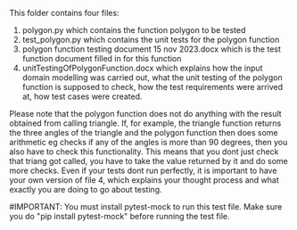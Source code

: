 This folder contains four files: 

1. polygon.py which contains the function polygon to be tested
2. test_polygon.py which contains the unit tests for the polygon function
3. polygon function testing document 15 nov 2023.docx which is the test function document filled in for this function
4. unitTestingOfPolygonFunction.docx which explains how the input domain modelling was carried out, what the unit testing of the polygon function is supposed to check, how the test requirements were arrived at, how test cases were created.

Please note that the polygon function does not do anything with the result obtained from calling triangle. If, for example, the triangle function returns the three angles of the triangle and the polygon function then does some arithmetic eg checks if any of the angles is more than 90 degrees, then you also have to check this functionality. This means that you dont just check that triang got called, you have to take the value returned by it and do some more checks. Even if your tests dont run perfectly, it is important to have your own version of file 4, which explains your thought process and what exactly you are doing to go about testing. 

#IMPORTANT: You must install pytest-mock to run this test file. Make sure you do "pip install pytest-mock" before running the test file.
